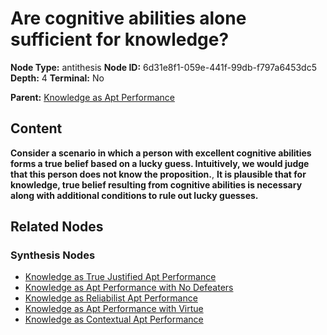 # Are cognitive abilities alone sufficient for knowledge?

**Node Type:** antithesis
**Node ID:** 6d31e8f1-059e-441f-99db-f797a6453dc5
**Depth:** 4
**Terminal:** No

**Parent:** [Knowledge as Apt Performance](knowledge-as-apt-performance-synthesis-6ea8e5d4-d9e3-4079-8b6f-9ca1f043a1df.md)

## Content

**Consider a scenario in which a person with excellent cognitive abilities forms a true belief based on a lucky guess. Intuitively, we would judge that this person does not know the proposition.**, **It is plausible that for knowledge, true belief resulting from cognitive abilities is necessary along with additional conditions to rule out lucky guesses.**

## Related Nodes

### Synthesis Nodes

- [Knowledge as True Justified Apt Performance](knowledge-as-true-justified-apt-performance-synthesis-471de6e8-0150-4d1c-8f03-8d7f7e4a9ae7.md)
- [Knowledge as Apt Performance with No Defeaters](knowledge-as-apt-performance-with-no-defeaters-synthesis-08869db8-3550-458d-9d7c-37ef12ad4d4d.md)
- [Knowledge as Reliabilist Apt Performance](knowledge-as-reliabilist-apt-performance-synthesis-7cfe3abb-f9ae-48f5-999d-5ca4053bbfad.md)
- [Knowledge as Apt Performance with Virtue](knowledge-as-apt-performance-with-virtue-synthesis-ff3a56ad-9266-45a7-8aaa-3ede5adf4908.md)
- [Knowledge as Contextual Apt Performance](knowledge-as-contextual-apt-performance-synthesis-3e6955b0-40d3-4bb1-ba8a-3f2faa212770.md)
